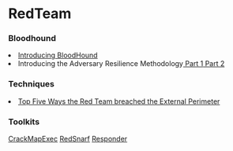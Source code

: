 # RedTeam

<h3>Bloodhound</h3>
<li><a href="https://wald0.com/?p=68">Introducing BloodHound</a>
<li>Introducing the Adversary Resilience Methodology<a href="https://posts.specterops.io/introducing-the-adversary-resilience-methodology-part-one-e38e06ffd604"> Part 1</a><a href="https://posts.specterops.io/introducing-the-adversary-resilience-methodology-part-two-279a1ed7863d"> Part 2</a>


<h3>Techniques</h3>
<li><a href="https://medium.com/@adam.toscher/top-five-ways-the-red-team-breached-the-external-perimeter-262f99dc9d17">Top Five Ways the Red Team breached the External Perimeter</a>


<h3>Toolkits</h3>
<a href="https://github.com/byt3bl33d3r/CrackMapExec">CrackMapExec</a>
<a href="https://github.com/nccgroup/redsnarf">RedSnarf</a>
<a href="https://github.com/SpiderLabs/Responder">Responder</a>
